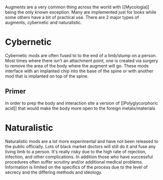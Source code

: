 Augments are a very common thing across the world with [[Mycologia]] being the only known exception. Many are implemented just for looks while some others have a bit of practical use. There are 2 major types of augments, cybernetic and naturalistic.
# Cybernetic
Cybernetic mods are often fused to to the end of a limb/stump on a person. Most times where there isn't an attachment point, one is created via surgery to remove the area of the body where the augment will go. These mods interface with an implanted chip into the base of the spine or with another mod that is implanted on top of the spine.
## Primer
In order to prep the body and interaction site a version of [[Polyglycorphoric acid]] that would make the body more open to the foreign metals/materials
# Naturalistic
Naturalistic mods are a lot more experimental and have not been released to the public officially. Lots of black market doctors will still do it and fuse any living limb to a person. It's really risky due to the high rate of rejection, infection, and other complications. In addition those who have successful procedures often suffer scrutiny and/or additional medical problems. Information is limited on the specifics of the process due to the level of secrecy and the differing methods and ideology.